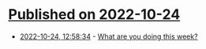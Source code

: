 # [Published on 2022-10-24](index.md)

* [2022-10-24, 12:58:34](https://lobste.rs/s/vi2wfa/what_are_you_doing_this_week) - [What are you doing this week?](https://lobste.rs/s/vi2wfa/what_are_you_doing_this_week)
